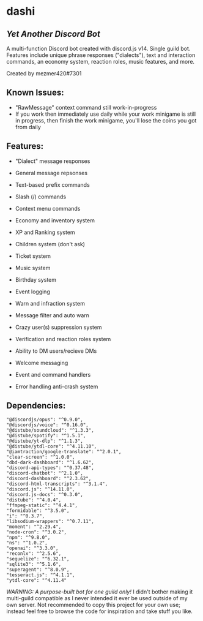# dashi
## _Yet Another Discord Bot_

A multi-function Discord bot created with discord.js v14. Single guild bot. Features include unique phrase responses ("dialects"), text and interaction commands, an economy system, reaction roles, music features, and more.

Created by mezmer420#7301

## Known Issues:

- "RawMessage" context command still work-in-progress
- If you work then immediately use daily while your work minigame is still in progress, then finish the work minigame, you'll lose the coins you got from daily

## Features:

- "Dialect" message responses
- General message repsonses
- Text-based prefix commands
- Slash (/) commands
- Context menu commands
- Economy and inventory system
- XP and Ranking system
- Children system (don't ask)
- Ticket system
- Music system
- Birthday system
- Event logging
- Warn and infraction system
- Message filter and auto warn
- Crazy user(s) suppression system
- Verification and reaction roles system
- Ability to DM users/recieve DMs
- Welcome messaging

- Event and command handlers
- Error handling anti-crash system

## Dependencies:

    "@discordjs/opus": "^0.9.0",
    "@discordjs/voice": "^0.16.0",
    "@distube/soundcloud": "^1.3.3",
    "@distube/spotify": "^1.5.1",
    "@distube/yt-dlp": "^1.1.3",
    "@distube/ytdl-core": "^4.11.10",
    "@iamtraction/google-translate": "^2.0.1",
    "clear-screen": "^1.0.0",
    "dbd-dark-dashboard": "^1.6.62",
    "discord-api-types": "^0.37.48",
    "discord-chatbot": "^2.1.0",
    "discord-dashboard": "^2.3.62",
    "discord-html-transcripts": "^3.1.4",
    "discord.js": "^14.11.0",
    "discord.js-docs": "^0.3.0",
    "distube": "^4.0.4",
    "ffmpeg-static": "^4.4.1",
    "formidable": "^3.5.0",
    "i": "^0.3.7",
    "libsodium-wrappers": "^0.7.11",
    "moment": "^2.29.4",
    "node-cron": "^3.0.2",
    "npm": "^9.8.0",
    "ns": "^1.0.2",
    "openai": "^3.3.0",
    "reconlx": "^2.5.6",
    "sequelize": "^6.32.1",
    "sqlite3": "^5.1.6",
    "superagent": "^8.0.9",
    "tesseract.js": "^4.1.1",
    "ytdl-core": "^4.11.4"
    
*WARNING: A purpose-built bot for one guild only!* I didn't bother making it multi-guild compatible as I never intended it ever be used outside of my own server. Not recommended to copy this project for your own use; instead feel free to browse the code for inspiration and take stuff you like.

